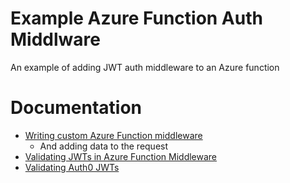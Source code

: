 # Example Azure Function Auth Middlware

An example of adding JWT auth middleware to an Azure function


# Documentation
* [Writing custom Azure Function middleware](https://github.com/Azure/azure-functions-dotnet-worker/blob/main/samples/CustomMiddleware/MyCustomMiddleware.cs)
    * And adding data to the request
* [Validating JWTs in Azure Function Middleware](https://joonasw.net/view/azure-ad-jwt-authentication-in-net-isolated-process-azure-functions)
* [Validating Auth0 JWTs](https://liftcodeplay.com/2017/11/25/validating-auth0-jwt-tokens-in-azure-functions-aka-how-to-use-auth0-with-azure-functions/)
